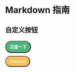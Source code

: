 # Markdown 指南
## 自定义按钮
<style>
  button{
    margin: 5px 0;
  }
  /* 颜色A */
  .a_button{
    background-color: #49B576;
    color: #fff;
    font-weight: bold;
    border-radius:30px;
    padding:8px 13px;
  }.a_button:hover{
    background-color: #65B687;
  }
  /* 颜色B */
  .b_button{
    background-color: #F6C057;
    color: #fff;
    font-weight: bold;
    border-radius:30px;
    padding:8px 13px;
  }.b_button:hover{
    background-color: #F6C057;
  }
</style>
<a href="https://baidu.com"><button class="a_button">百度一下</button></a>
<br/>
<a href="/mac/application/chrome"><button class="b_button">Chrome</button></a>